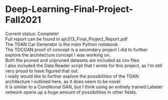 # Deep-Learning-Final-Project-Fall2021

Current status: Complete!  
Full report can be found in ajn313_Final_Project_Report.pdf  
The TGAN Car Generator is the main Python notebook.  
The TDCGAN proof of concept is a secondary project I did to further explore the architecture concept I was working on.  
Both the pruned and unpruned datasets are included as csv files  
I also included the Data Reader script that I wrote for this project, as I'm still very proud to have figured that out.  
I really would like to further explore the possibilities of the TGAN architecture I outlined here, as it does seem to be novel  
It is similar to a Conditional GAN, but I think using an entirely trained Labeler network opens up a huge amount of possibilities in other fields.  
